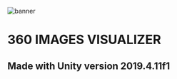 ![banner](https://aramirezz0110.github.io/portfolio/assets/img/portfolio/360-image-app.jpg)

# 360 IMAGES VISUALIZER

## Made with Unity version 2019.4.11f1
